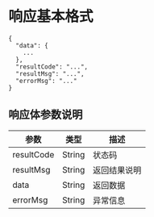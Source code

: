 # 响应基本格式
```
{
  "data": {
    ...
  },
  "resultCode": "...",         
  "resultMsg": "...",      
  "errorMsg": "..."        
}
```
## 响应体参数说明
参数 | 类型 | 描述
---| ---|---
resultCode | String | 状态码
resultMsg | String | 返回结果说明
data | String | 返回数据
errorMsg | String | 异常信息
